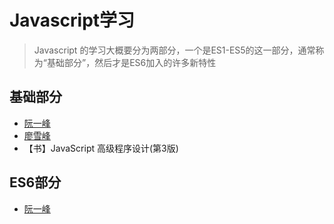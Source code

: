 # Javascript学习

> Javascript 的学习大概要分为两部分，一个是ES1-ES5的这一部分，通常称为“基础部分”，然后才是ES6加入的许多新特性

## 基础部分

- [阮一峰](https://wangdoc.com/javascript/index.html)
- [廖雪峰](https://www.liaoxuefeng.com/wiki/001434446689867b27157e896e74d51a89c25cc8b43bdb3000)
- 【书】JavaScript 高级程序设计(第3版)

## ES6部分

- [阮一峰](http://es6.ruanyifeng.com/)